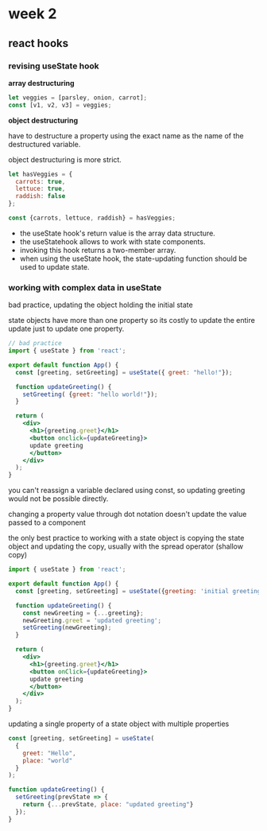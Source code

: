 # week 2

## **react hooks**

### **revising useState hook**
 
**array destructuring**  

```js
let veggies = [parsley, onion, carrot];
const [v1, v2, v3] = veggies;
```

**object destructuring**  

have to destructure a property using the exact name as the name of the destructured variable.

object destructuring is more strict.

```js
let hasVeggies = {
  carrots: true,
  lettuce: true,
  raddish: false
};

const {carrots, lettuce, raddish} = hasVeggies;
```

- the useState hook's return value is the array data structure.
- the useStatehook allows to work with state components.
- invoking this hook returns a two-member array.
- when using the useState hook, the state-updating function should be used to update state.

### **working with complex data in useState**

bad practice, updating the object holding the initial state

state objects have more than one property so its costly to update the entire update just to update one property.

```jsx
// bad practice
import { useState } from 'react';

export default function App() {
  const [greeting, setGreeting] = useState({ greet: "hello!"});

  function updateGreeting() {
    setGreeting( {greet: "hello world!"});
  }

  return (
    <div>
      <h1>{greeting.greet}</h1>
      <button onclick={updateGreeting}>
      update greeting
      </button>
    </div>
  );
}
```

you can't reassign a variable declared using const, so updating greeting would not be possible directly.

changing a property value through dot notation doesn't update the value passed to a component

the only best practice to working with a state object is copying the state object and updating the copy, usually with the spread operator (shallow copy)

```jsx
import { useState } from 'react';

export default function App() {
  const [greeting, setGreeting] = useState({greeting: 'initial greeting'});

  function updateGreeting() {
    const newGreeting = {...greeting};
    newGreeting.greet = 'updated greeting';
    setGreeting(newGreeting);
  }

  return (
    <div>
      <h1>{greeting.greet}</h1>
      <button onClick={updateGreeting}>
      update greeting
      </button>
    </div>
  );
}
```

updating a single property of a state object with multiple properties

```jsx
const [greeting, setGreeting] = useState(
  {
    greet: "Hello",
    place: "world"
  }
);

function updateGreeting() {
  setGreeting(prevState => {
    return {...prevState, place: "updated greeting"}
  });
}
```







